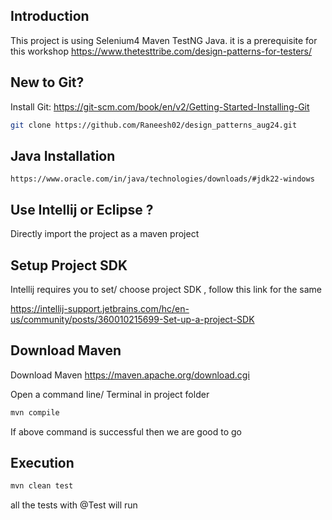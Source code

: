## Introduction
This project is using Selenium4 Maven TestNG Java. it is a prerequisite for this workshop https://www.thetesttribe.com/design-patterns-for-testers/ 

## New to Git?

Install Git: https://git-scm.com/book/en/v2/Getting-Started-Installing-Git

```sh
git clone https://github.com/Raneesh02/design_patterns_aug24.git
```

## Java Installation

```
https://www.oracle.com/in/java/technologies/downloads/#jdk22-windows
```


## Use Intellij or Eclipse ?

Directly import the project as a maven project

## Setup Project SDK
Intellij requires you to set/ choose project SDK , follow this link for the same

https://intellij-support.jetbrains.com/hc/en-us/community/posts/360010215699-Set-up-a-project-SDK

## Download Maven

Download Maven https://maven.apache.org/download.cgi

Open a command line/ Terminal in project folder
```sh
mvn compile
```

If above command is successful then we are good to go

## Execution

```sh
mvn clean test
```

all the tests with @Test will run
